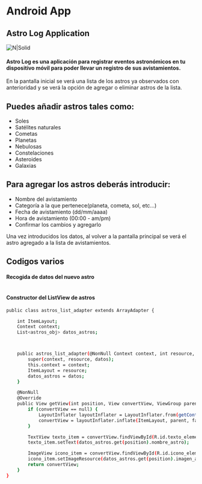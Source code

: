 # Android App
## Astro Log Application

![N|Solid](https://cdn-icons-png.flaticon.com/512/1283/1283488.png)

#### Astro Log es una aplicación para registrar eventos astronómicos en tu dispositivo móvil para poder llevar un registro de sus avistamientos.

En la pantalla inicial se verá una lista de los astros ya observados con anterioridad y se verá la opción de agregar o eliminar astros de la lista.

## Puedes añadir astros tales como:

- Soles
- Satélites naturales
- Cometas
- Planetas
- Nebulosas
- Constelaciones
- Asteroides
- Galaxias

## Para agregar los astros deberás introducir:

- Nombre del avistamiento
- Categoría a la que pertenece(planeta, cometa, sol, etc...)
- Fecha de avistamiento (dd/mm/aaaa)
- Hora de avistamiento (00:00 - am/pm)
- Confirmar los cambios y agregarlo

Una vez introducidos los datos, al volver a la pantalla principal se verá el astro agregado a la lista de avistamientos.


## Codigos varios

#### Recogida de datos del nuevo astro
```sh

```

#### Constructor del ListView de astros

```sh
public class astros_list_adapter extends ArrayAdapter {

    int ItemLayout;
    Context context;
    List<astros_obj> datos_astros;



    public astros_list_adapter(@NonNull Context context, int resource, @NonNull List<astros_obj> datos) {
        super(context, resource, datos);
        this.context = context;
        ItemLayout = resource;
        datos_astros = datos;
    }

    @NonNull
    @Override
    public View getView(int position, View convertView, ViewGroup parent) {
        if (convertView == null) {
            LayoutInflater layoutInflater = LayoutInflater.from(getContext());
            convertView = layoutInflater.inflate(ItemLayout, parent, false);
        }

        TextView texto_item = convertView.findViewById(R.id.texto_elemento);
        texto_item.setText(datos_astros.get(position).nombre_astro);

        ImageView icono_item = convertView.findViewById(R.id.icono_elemento);
        icono_item.setImageResource(datos_astros.get(position).imagen_astro);
        return convertView;
    }
}
```


[//]: # (These are reference links used in the body of this note and get stripped out when the markdown processor does its job. There is no need to format nicely because it shouldn't be seen. Thanks SO - http://stackoverflow.com/questions/4823468/store-comments-in-markdown-syntax)

   [dill]: <https://github.com/joemccann/dillinger>
   [git-repo-url]: <https://github.com/joemccann/dillinger.git>
   [john gruber]: <http://daringfireball.net>
   [df1]: <http://daringfireball.net/projects/markdown/>
   [markdown-it]: <https://github.com/markdown-it/markdown-it>
   [Ace Editor]: <http://ace.ajax.org>
   [node.js]: <http://nodejs.org>
   [Twitter Bootstrap]: <http://twitter.github.com/bootstrap/>
   [jQuery]: <http://jquery.com>
   [@tjholowaychuk]: <http://twitter.com/tjholowaychuk>
   [express]: <http://expressjs.com>
   [AngularJS]: <http://angularjs.org>
   [Gulp]: <http://gulpjs.com>

   [PlDb]: <https://github.com/joemccann/dillinger/tree/master/plugins/dropbox/README.md>
   [PlGh]: <https://github.com/joemccann/dillinger/tree/master/plugins/github/README.md>
   [PlGd]: <https://github.com/joemccann/dillinger/tree/master/plugins/googledrive/README.md>
   [PlOd]: <https://github.com/joemccann/dillinger/tree/master/plugins/onedrive/README.md>
   [PlMe]: <https://github.com/joemccann/dillinger/tree/master/plugins/medium/README.md>
   [PlGa]: <https://github.com/RahulHP/dillinger/blob/master/plugins/googleanalytics/README.md>
